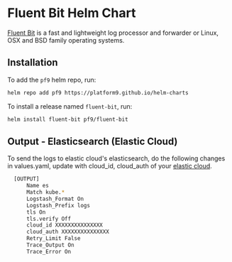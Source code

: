 # Fluent Bit Helm Chart

[Fluent Bit](https://fluentbit.io) is a fast and lightweight log processor and forwarder or Linux, OSX and BSD family operating systems.

## Installation

To add the `pf9` helm repo, run:

```sh
helm repo add pf9 https://platform9.github.io/helm-charts
```

To install a release named `fluent-bit`, run:

```sh
helm install fluent-bit pf9/fluent-bit
```

## Output - Elasticsearch (Elastic Cloud)


To send the logs to elastic cloud's elasticsearch, do the following changes in values.yaml, update with cloud_id, cloud_auth of your [elastic cloud](https://docs.fluentbit.io/manual/pipeline/outputs/elasticsearch).
```sh
  [OUTPUT]
      Name es
      Match kube.*
      Logstash_Format On
      Logstash_Prefix logs
      tls On
      tls.verify Off
      cloud_id XXXXXXXXXXXXXXX
      cloud_auth XXXXXXXXXXXXXXX
      Retry_Limit False
      Trace_Output On
      Trace_Error On
   ```

    


 

